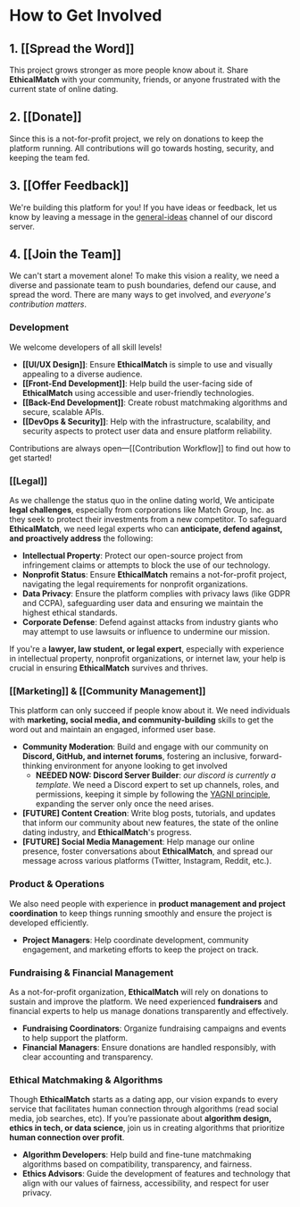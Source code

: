 # How to Get Involved
## 1. [[Spread the Word]]
This project grows stronger as more people know about it. Share **EthicalMatch** with your community, friends, or anyone frustrated with the current state of online dating.

## 2. [[Donate]]
Since this is a not-for-profit project, we rely on donations to keep the platform running. All contributions will go towards hosting, security, and keeping the team fed.

## 3. [[Offer Feedback]]
We're building this platform for you! If you have ideas or feedback, let us know by leaving a message in the [general-ideas](https://discord.gg/K6BKm39w6Q) channel of our discord server.

## 4. [[Join the Team]]
We can't start a movement alone! To make this vision a reality, we need a diverse and passionate team to push boundaries, defend our cause, and spread the word. There are many ways to get involved, and *everyone's contribution matters*. 
### Development
We welcome developers of all skill levels!
- **[[UI/UX Design]]**: Ensure **EthicalMatch** is simple to use and visually appealing to a diverse audience.
- **[[Front-End Development]]**: Help build the user-facing side of **EthicalMatch** using accessible and user-friendly technologies.
- **[[Back-End Development]]**: Create robust matchmaking algorithms and secure, scalable APIs.
- **[[DevOps & Security]]**: Help with the infrastructure, scalability, and security aspects to protect user data and ensure platform reliability.

Contributions are always open—[[Contribution Workflow]] to find out how to get started!

### [[Legal]]
As we challenge the status quo in the online dating world, We anticipate **legal challenges**, especially from corporations like Match Group, Inc. as they seek to protect their investments from a new competitor. To safeguard **EthicalMatch**, we need legal experts who can **anticipate, defend against, and proactively address** the following:
- **Intellectual Property**: Protect our open-source project from infringement claims or attempts to block the use of our technology.
- **Nonprofit Status**: Ensure **EthicalMatch** remains a not-for-profit project, navigating the legal requirements for nonprofit organizations.
- **Data Privacy**: Ensure the platform complies with privacy laws (like GDPR and CCPA), safeguarding user data and ensuring we maintain the highest ethical standards.
- **Corporate Defense**: Defend against attacks from industry giants who may attempt to use lawsuits or influence to undermine our mission.

If you're a **lawyer, law student, or legal expert**, especially with experience in intellectual property, nonprofit organizations, or internet law, your help is crucial in ensuring **EthicalMatch** survives and thrives.

### [[Marketing]] & [[Community Management]]
This platform can only succeed if people know about it. We need individuals with **marketing, social media, and community-building** skills to get the word out and maintain an engaged, informed user base.
- **Community Moderation**: Build and engage with our community on **Discord, GitHub, and internet forums**, fostering an inclusive, forward-thinking environment for anyone looking to get involved
	- **NEEDED NOW: Discord Server Builder**: *our discord is currently a template*. We need a Discord expert to set up channels, roles, and permissions, keeping it simple by following the [YAGNI principle](https://en.wikipedia.org/wiki/You_aren%27t_gonna_need_it), expanding the server only once the need arises.
- **[FUTURE] Content Creation**: Write blog posts, tutorials, and updates that inform our community about new features, the state of the online dating industry, and **EthicalMatch**'s progress.
- **[FUTURE] Social Media Management**: Help manage our online presence, foster conversations about **EthicalMatch**, and spread our message across various platforms (Twitter, Instagram, Reddit, etc.).

### Product & Operations
We also need people with experience in **product management and project coordination** to keep things running smoothly and ensure the project is developed efficiently.
- **Project Managers**: Help coordinate development, community engagement, and marketing efforts to keep the project on track.

### Fundraising & Financial Management
As a not-for-profit organization, **EthicalMatch** will rely on donations to sustain and improve the platform. We need experienced **fundraisers** and financial experts to help us manage donations transparently and effectively.
- **Fundraising Coordinators**: Organize fundraising campaigns and events to help support the platform.
- **Financial Managers**: Ensure donations are handled responsibly, with clear accounting and transparency.

### Ethical Matchmaking & Algorithms
Though **EthicalMatch** starts as a dating app, our vision expands to every service that facilitates human connection through algorithms (read social media, job searches, etc). If you’re passionate about **algorithm design, ethics in tech, or data science**, join us in creating algorithms that prioritize **human connection over profit**.
- **Algorithm Developers**: Help build and fine-tune matchmaking algorithms based on compatibility, transparency, and fairness.
- **Ethics Advisors**: Guide the development of features and technology that align with our values of fairness, accessibility, and respect for user privacy.
